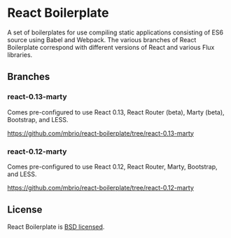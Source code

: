 # React Boilerplate

A set of boilerplates for use compiling static applications consisting of ES6
source using Babel and Webpack. The various branches of React Boilerplate
correspond with different versions of React and various Flux libraries.

## Branches

### react-0.13-marty

Comes pre-configured to use React 0.13, React Router (beta), Marty (beta),
Bootstrap, and LESS.

https://github.com/mbrio/react-boilerplate/tree/react-0.13-marty

### react-0.12-marty

Comes pre-configured to use React 0.12, React Router, Marty,
Bootstrap, and LESS.

https://github.com/mbrio/react-boilerplate/tree/react-0.12-marty

## License

React Boilerplate is [BSD licensed](./LICENSE).